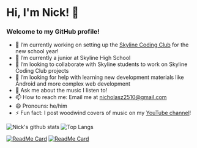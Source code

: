 # Hi, I'm Nick! 👋

### Welcome to my GitHub profile!

- 🔭 I’m currently working on setting up the [Skyline Coding Club](https://github.com/skylinecc) for the new school year!
- 🌱 I’m currently a junior at Skyline High School
- 👯 I’m looking to collaborate with Skyline students to work on Skyline Coding Club projects
- 🤔 I’m looking for help with learning new development materials like Android and more complex web development
- 💬 Ask me about the music I listen to!
- 📫 How to reach me: Email me at <nicholasz2510@gmail.com>
- 😄 Pronouns: he/him
- ⚡ Fun fact: I post woodwind covers of music on my [YouTube channel](https://www.youtube.com/channel/UCmmVlnCS8QrydJTir58s3PQ)!

![Nick's github stats](https://github-readme-stats.vercel.app/api?username=nicholasz2510&theme=algolia&show_icons=true&count_private=true)
![Top Langs](https://github-readme-stats.vercel.app/api/top-langs/?username=nicholasz2510&layout=compact&theme=algolia)

[![ReadMe Card](https://github-readme-stats.vercel.app/api/pin/?username=nicholasz2510&repo=General&theme=algolia)](https://github.com/nicholasz2510/General)
[![ReadMe Card](https://github-readme-stats.vercel.app/api/pin/?username=nicholasz2510&repo=nicholasz2510.github.io&theme=algolia)](https://github.com/nicholasz2510/nicholasz2510.github.io)

<!--
-->
